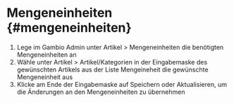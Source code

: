 # Mengeneinheiten {#mengeneinheiten}

1.  Lege im Gambio Admin unter Artikel \> Mengeneinheiten die benötigten Mengeneinheiten an
2.  Wähle unter Artikel \> Artikel/Kategorien in der Eingabemaske des gewünschten Artikels aus der Liste Mengeineheit die gewünschte Mengeneinheit aus
3.  Klicke am Ende der Eingabemaske auf Speichern oder Aktualisieren, um die Änderungen an den Mengeneinheiten zu übernehmen



